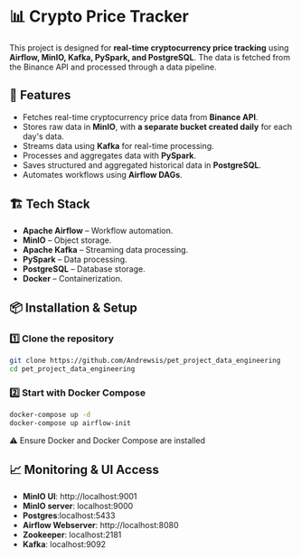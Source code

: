 # 📊 Crypto Price Tracker

This project is designed for **real-time cryptocurrency price tracking** using **Airflow, MinIO, Kafka, PySpark, and PostgreSQL**. The data is fetched from the Binance API and processed through a data pipeline.


## 🚀 Features
- Fetches real-time cryptocurrency price data from **Binance API**.
- Stores raw data in **MinIO**, with **a separate bucket created daily** for each day's data.
- Streams data using **Kafka** for real-time processing.
- Processes and aggregates data with **PySpark**.
- Saves structured and aggregated historical data in **PostgreSQL**.
- Automates workflows using **Airflow DAGs**.

## 🏗️ Tech Stack
- **Apache Airflow** – Workflow automation.
- **MinIO** – Object storage.
- **Apache Kafka** – Streaming data processing.
- **PySpark** – Data processing.
- **PostgreSQL** – Database storage.
- **Docker** – Containerization.

## 📦 Installation & Setup

### 1️⃣ Clone the repository
```sh
git clone https://github.com/Andrewsis/pet_project_data_engineering
cd pet_project_data_engineering
```

### 2️⃣ Start with Docker Compose
```sh
docker-compose up -d
docker-compose up airflow-init
```
⚠️ Ensure Docker and Docker Compose are installed


## 📈 Monitoring & UI Access
  - **MinIO UI**: http://localhost:9001
  - **MinIO server**: localhost:9000 
  - **Postgres**:localhost:5433
  - **Airflow Webserver**: http://localhost:8080
  - **Zookeeper**: localhost:2181
  - **Kafka**: localhost:9092
